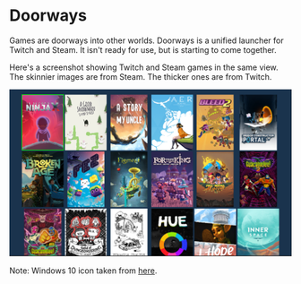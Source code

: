# Doorways
Games are doorways into other worlds. Doorways is a unified launcher for Twitch and Steam. It isn't ready for use, but is starting to come together.

Here's a screenshot showing Twitch and Steam games in the same view. The skinnier images are from Steam. The thicker ones are from Twitch.

![Screenshot](screenshot.png)

Note: Windows 10 icon taken from [here](https://www.iconarchive.com/show/circle-icons-by-martz90/windows-8-icon.html).